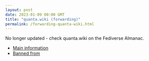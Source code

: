 ```yaml
---
layout: post
date: 2023-01-09 00:00 GMT
title: "quanta.wiki (forwarding)"
permalink: /forwarding-quanta-wiki.html
---
```


No longer updated - check quanta.wiki on the Fediverse Almanac.

* [Main information](https://www.fediversealmanac.com/api/v1/instances/quanta.wiki)
* [Banned from](https://www.fediversealmanac.com/api/v1/instances/quanta.wiki/banned_from)

